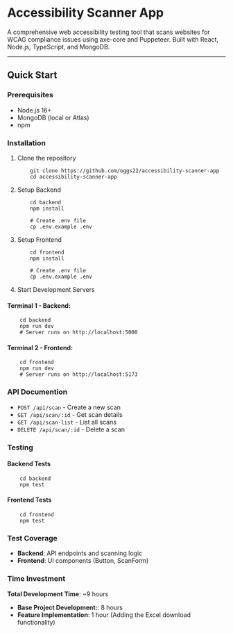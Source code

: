 # Accessibility Scanner App

A comprehensive web accessibility testing tool that scans websites for WCAG compliance issues using axe-core and Puppeteer. Built with React, Node.js, TypeScript, and MongoDB.

---

## Quick Start

### Prerequisites

- Node.js 16+
- MongoDB (local or Atlas)
- npm

### Installation

1. Clone the repository
    ```
        git clone https://github.com/oggs22/accessibility-scanner-app
        cd accessibility-scanner-app
    ```

2. Setup Backend

    ```
        cd backend
        npm install

        # Create .env file
        cp .env.example .env
    ```

3. Setup Frontend

    ```
        cd frontend
        npm install

        # Create .env file
        cp .env.example .env
    ```

4. Start Development Servers
  #### Terminal 1 - Backend:

  ```
      cd backend
      npm run dev
      # Server runs on http://localhost:5000
  ```

  #### Terminal 2 - Frontend:

  ```
      cd frontend
      npm run dev
      # Server runs on http://localhost:5173
  ```

### API Documention

- `POST /api/scan` - Create a new scan
- `GET /api/scan/:id` - Get scan details
- `GET /api/scan-list` - List all scans
- `DELETE /api/scan/:id` - Delete a scan

### Testing

#### Backend Tests

```
    cd backend
    npm test  
```

#### Frontend Tests

```
    cd frontend
    npm test
```

### Test Coverage

- **Backend**: API endpoints and scanning logic
- **Frontend**: UI components (Button, ScanForm)

### Time Investment

**Total Development Time**: ~9 hours
- **Base Project Development:**: 8 hours
- **Feature Implementation**:  1 hour (Adding the Excel download functionality)
